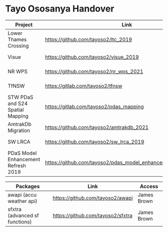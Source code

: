 # Tayo Ososanya Handover

| Project                             | Link                                                         | Access      |
| ----------------------------------- | ------------------------------------------------------------ | ----------- |
| Lower Thames Crossing               | https://github.com/tayoso2/ltc_2019                          | James Brown |
| Visue                               | https://github.com/tayoso2/visue_2019                        | James Brown |
| NR WPS                              | https://github.com/tayoso2/nr_wps_2021                       | James Brown |
| TfNSW                               | https://gitlab.com/tayoso2/tfnsw                             | James Brown |
| STW PDaS and S24 Spatial Mapping    | https://gitlab.com/tayoso2/pdas_mapping                      | James Brown |
| AmtrakDb Migration                  | https://github.com/tayoso2/amtrakdb_2021                     | James Brown |
| SW LRCA                             | https://github.com/tayoso2/sw_lrca_2019                      | James Brown |
| PDaS Model Enhancement Refresh 2019 | https://github.com/tayoso2/pdas_model_enhancement_refresh_2019 | James Brown |



| Packages                       | Link                              | Access      |
| ------------------------------ | --------------------------------- | ----------- |
| awapi (accu weather api)       | https://github.com/tayoso2/awapi  | James Brown |
| sfxtra (advanced sf functions) | https://github.com/tayoso2/sfxtra | James Brown |

